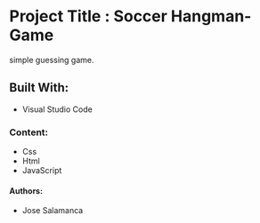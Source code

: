 # Project Title : Soccer Hangman-Game
simple guessing game.


## Built With:
* Visual Studio Code




### Content:
* Css
* Html
* JavaScript





#### Authors:
* Jose Salamanca 


